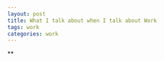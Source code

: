 ```yaml
---
layout: post
title: What I talk about when I talk about Work
tags: work
categories: work
---
```


**
